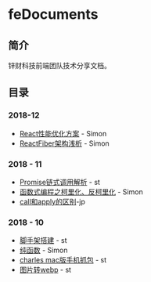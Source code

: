 # feDocuments
## 简介 ##

锌财科技前端团队技术分享文档。



## 目录 ##

### 2018-12 ###

- [React性能优化方案](./2018-12-06React性能优化方案.md) - Simon
- [ReactFiber架构浅析](./2018-12-06ReactFiber架构浅析.md) - Simon



### 2018 - 11 ###

- [Promise链式调用解析](./2018-11-13Promise链式调用解析.md)  - st
- [函数式编程之柯里化、反柯里化](./2018-11函数式编程之柯里化.md) - Simon
- [call和apply的区别](./2018-11-23call和apply的区别.md)-jp





### 2018 - 10 ###

- [脚手架搭建](./2018-10脚手架搭建.md) - st
- [纯函数](./2018-10纯函数.md)  - Simon
- [charles mac版手机抓包](./2018-10charles手机抓包.md)  - st
- [图片转webp](./2018-10图片转webp.md)  - st

